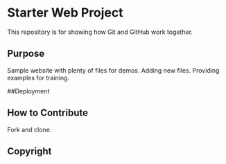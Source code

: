 # Starter Web Project

This repository is for showing how Git and GitHub work together.

## Purpose

Sample website with plenty of files for demos. Adding new files.
Providing examples for training.

##Deployment

## How to Contribute
Fork and clone.


## Copyright